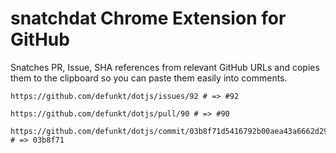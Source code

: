 # snatchdat Chrome Extension for GitHub

Snatches PR, Issue, SHA references from relevant GitHub URLs and copies them to
the clipboard so you can paste them easily into comments.

```
https://github.com/defunkt/dotjs/issues/92 # => #92

https://github.com/defunkt/dotjs/pull/90 # => #90

https://github.com/defunkt/dotjs/commit/03b8f71d5416792b00aea43a6662d290a3e73185 # => 03b8f71
```
